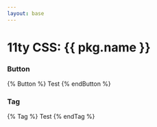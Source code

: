 ```yaml
---
layout: base
---
```


<h1>11ty CSS: {{ pkg.name }}</h1>

### Button

{% Button %}
Test
{% endButton %}

### Tag

{% Tag %}
Test
{% endTag %}
